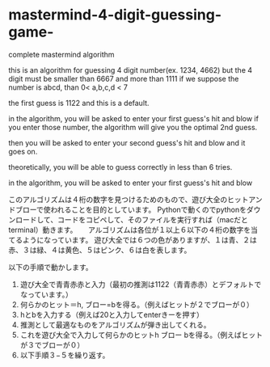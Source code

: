 # mastermind-4-digit-guessing-game-
complete mastermind algorithm 

this is an algorithm for guessing 4 digit number(ex. 1234, 4662)
but the 4 digit must be smaller than 6667 and more than 1111
if we suppose the number is abcd, than 0< a,b,c,d < 7

the first guess is 1122 and this is a default.

in the algorithm, you will be asked to enter your first guess's hit and blow
if you enter those number, the algorithm will give you the optimal 2nd guess.

then you will be asked to enter your second guess's hit and blow and it goes on.

theoretically, you will be able to guess correctly in less than 6 tries.

in the algorithm, you will be asked to enter your first guess's hit and blow

このアルゴリズムは４桁の数字を見つけるためのもので、遊び大全のヒットアンドブローで使われることを目的としています。
Pythonで動くのでpythonをダウンロードして、コードをコピペして、そのファイルを実行すれば（macだとterminal）動きます。
　
アルゴリズムは各位が１以上６以下の４桁の数字を当てるようになっています。
遊び大全では６つの色がありますが、１は青、２は赤、３は緑、４は黄色、５はピンク、６は白を表します。

以下の手順で動かします。
1.	遊び大全で青青赤赤と入力（最初の推測は1122（青青赤赤）とデフォルトでなっています。）
2.	何らかのヒット＝h, ブロー=bを得る。（例えばヒットが２でブローが０）
3.	hとbを入力する（例えば20と入力してenterきーを押す）
4.	推測として最適なものをアルゴリズムが弾き出してくれる。
5.	これを遊び大全で入力して何らかのヒットh ブロー bを得る。（例えばヒットが３でブローが０）
6.	以下手順３−５を繰り返す。
